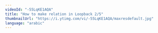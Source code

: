 ```yaml
---
videoId: "-55LqKE1AQA"
title: "How to make relation in Loopback 2/5"
thumbnailUrl: "https://i.ytimg.com/vi/-55LqKE1AQA/maxresdefault.jpg"
language: "arabic"
---
```


